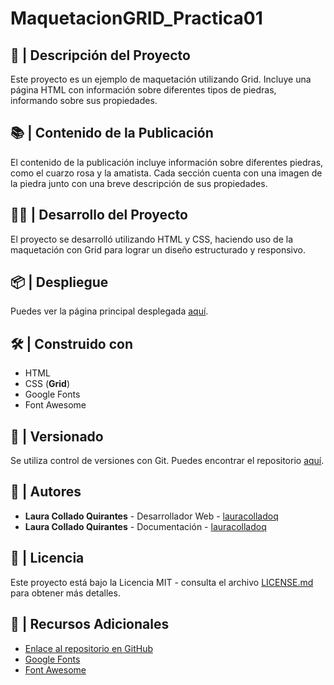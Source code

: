 # MaquetacionGRID_Practica01

## 📄 | Descripción del Proyecto

Este proyecto es un ejemplo de maquetación utilizando Grid. Incluye una página HTML con información sobre diferentes tipos de piedras, informando sobre sus propiedades.

## 📚 | Contenido de la Publicación

El contenido de la publicación incluye información sobre diferentes piedras, como el cuarzo rosa y la amatista. Cada sección cuenta con una imagen de la piedra junto con una breve descripción de sus propiedades.

## 👩‍💻 | Desarrollo del Proyecto

El proyecto se desarrolló utilizando HTML y CSS, haciendo uso de la maquetación con Grid para lograr un diseño estructurado y responsivo.

## 📦 | Despliegue

Puedes ver la página principal desplegada [aquí](./index.html).

## 🛠️ | Construido con

- HTML
- CSS (**Grid**)
- Google Fonts
- Font Awesome

## 📝 | Versionado

Se utiliza control de versiones con Git. Puedes encontrar el repositorio [aquí](https://github.com/lauracolladoq/MaquetacionGRID_Practica01.git).

## 👥 | Autores

- **Laura Collado Quirantes** - Desarrollador Web - [lauracolladoq](https://github.com/lauracolladoq)
- **Laura Collado Quirantes** - Documentación - [lauracolladoq](https://github.com/lauracolladoq)

## 📜 | Licencia

Este proyecto está bajo la Licencia MIT - consulta el archivo [LICENSE.md](LICENSE.md) para obtener más detalles.

## 📎 | Recursos Adicionales

- [Enlace al repositorio en GitHub](https://github.com/lauracolladoq/MaquetacionGRID_Practica01.git)
- [Google Fonts](https://fonts.google.com/)
- [Font Awesome](https://fontawesome.com/)
